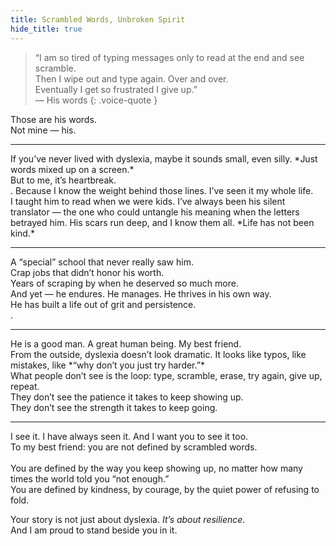 ```yaml
---
title: Scrambled Words, Unbroken Spirit
hide_title: true
---
```


> “I am so tired of typing messages only to read at the end and see scramble. <br>
> Then I wipe out and type again. Over and over. <br>
> Eventually I get so frustrated I give up.”<br>
> — His words
{: .voice-quote }  

<p class="lede">Those are his words.<br>Not mine — his.</p>

<hr class="section-line">
If you’ve never lived with dyslexia, maybe it sounds small, even silly. *Just words mixed up on a screen.*<br>
<div class="struggle">But to me, it’s heartbreak.</div>. Because I know the weight behind those lines. I’ve seen it my whole life.<br>
I taught him to read when we were kids. I’ve always been his silent translator — the one who could untangle his meaning when the letters betrayed him.  
His scars run deep, and I know them all. *Life has not been kind.*  
<hr class="section-line">
A “special” school that never really saw him.<br>
Crap jobs that didn’t honor his worth.<br>
Years of scraping by when he deserved so much more.<br>
And yet — he endures. He manages. He thrives in his own way. <div class="strength">He has built a life out of grit and persistence.</div>.  
<hr class="section-line">
He is a good man. A great human being. My best friend.<br>
From the outside, dyslexia doesn’t look dramatic. It looks like typos, like mistakes, like *“why don’t you just try harder.”*<br>
What people don’t see is the loop: type, scramble, erase, try again, give up, repeat.<br>
They don’t see the patience it takes to keep showing up.<br>
They don’t see the strength it takes to keep going.  
<hr class="section-line">
I see it. I have always seen it. And I want you to see it too.<br>
<div class="empathy">To my best friend: you are not defined by scrambled words.</div><br>You are defined by the way you keep showing up, no matter how many times the world told you “not enough.”<br>
You are defined by kindness, by courage, by the quiet power of refusing to fold.  

Your story is not just about dyslexia. *It’s about resilience.*<br>
And I am proud to stand beside you in it.
<!-- Custom style blocks for accessibility -->



